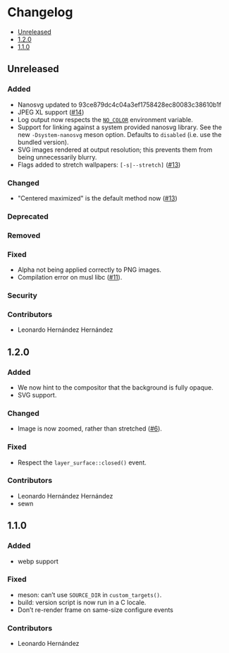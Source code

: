 # Changelog

* [Unreleased](#unreleased)
* [1.2.0](#1-2-)
* [1.1.0](#1-1-0)


## Unreleased
### Added

* Nanosvg updated to 93ce879dc4c04a3ef1758428ec80083c38610b1f
* JPEG XL support ([#14][14])
* Log output now respects the [`NO_COLOR`](http://no-color.org/)
  environment variable.
* Support for linking against a system provided nanosvg library. See
  the new `-Dsystem-nanosvg` meson option. Defaults to `disabled`
  (i.e. use the bundled version).
* SVG images rendered at output resolution; this prevents them from
  being unnecessarily blurry.
* Flags added to stretch wallpapers: `[-s|--stretch]` ([#13][13])


[14]: https://codeberg.org/dnkl/wbg/pulls/14
[13]: https://codeberg.org/dnkl/wbg/issues/13


### Changed

* "Centered maximized" is the default method now ([#13][13])


### Deprecated
### Removed


### Fixed

* Alpha not being applied correctly to PNG images.
* Compilation error on musl libc ([#11][11]).

[11]: https://codeberg.org/dnkl/wbg/issues/11

### Security
### Contributors

* Leonardo Hernández Hernández


## 1.2.0

### Added

* We now hint to the compositor that the background is fully opaque.
* SVG support.


### Changed

* Image is now zoomed, rather than stretched ([#6][6]).

[6]: https://codeberg.org/dnkl/wbg/issues/6


### Fixed

* Respect the `layer_surface::closed()` event.


### Contributors

* Leonardo Hernández Hernández
* sewn


## 1.1.0

### Added

* webp support


### Fixed

* meson: can’t use `SOURCE_DIR` in `custom_targets()`.
* build: version script is now run in a C locale.
* Don’t re-render frame on same-size configure events


### Contributors

*  Leonardo Hernández
